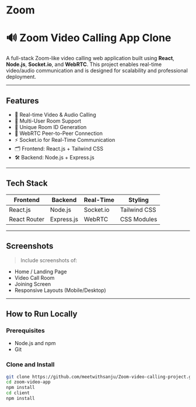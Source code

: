 # Zoom
# 🔊 Zoom Video Calling App Clone

A full-stack Zoom-like video calling web application built using **React**, **Node.js**, **Socket.io**, and **WebRTC**. This project enables real-time video/audio communication and is designed for scalability and professional deployment.

---

## Features

- 🔴 Real-time Video & Audio Calling
- 👥 Multi-User Room Support
- 🔐 Unique Room ID Generation
- 🧩 WebRTC Peer-to-Peer Connection
- ⚡ Socket.io for Real-Time Communication
- 🗂️ Frontend: React.js + Tailwind CSS
- 🛠️ Backend: Node.js + Express.js

---

## Tech Stack

| Frontend        | Backend       | Real-Time    | Styling       |
|----------------|---------------|--------------|---------------|
| React.js       | Node.js       | Socket.io    | Tailwind CSS  |
| React Router   | Express.js    | WebRTC       | CSS Modules   |

---

## Screenshots

> Include screenshots of:
- Home / Landing Page  
- Video Call Room  
- Joining Screen  
- Responsive Layouts (Mobile/Desktop)

---

##  How to Run Locally

### Prerequisites

- Node.js and npm
- Git

### Clone and Install

```bash
git clone https://github.com/meetwithsanju/Zoom-video-calling-project.git
cd zoom-video-app
npm install
cd client
npm install

